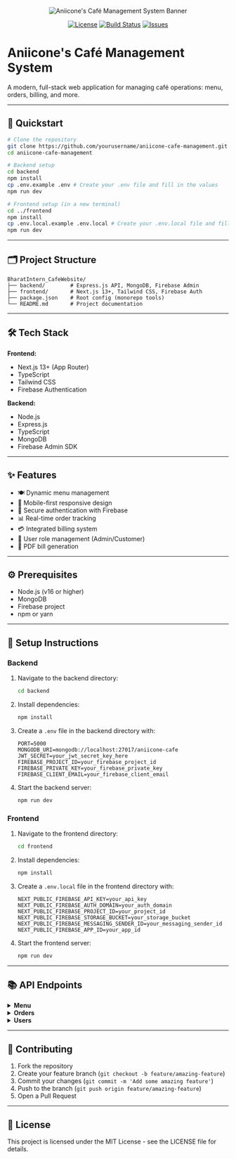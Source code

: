 <!-- PROJECT BANNER -->
<p align="center">
  <img src="https://via.placeholder.com/800x200?text=Aniicone's+Caf%C3%A9+Management+System" alt="Aniicone's Café Management System Banner"/>
</p>

<p align="center">
  <a href="#"><img src="https://img.shields.io/badge/license-MIT-green.svg" alt="License"></a>
  <a href="#"><img src="https://img.shields.io/badge/build-passing-brightgreen.svg" alt="Build Status"></a>
  <a href="#"><img src="https://img.shields.io/badge/issues-0%20open-blue.svg" alt="Issues"></a>
</p>

# Aniicone's Café Management System

A modern, full-stack web application for managing café operations: menu, orders, billing, and more.

---

## 🚀 Quickstart

```bash
# Clone the repository
git clone https://github.com/yourusername/aniicone-cafe-management.git
cd aniicone-cafe-management

# Backend setup
cd backend
npm install
cp .env.example .env # Create your .env file and fill in the values
npm run dev

# Frontend setup (in a new terminal)
cd ../frontend
npm install
cp .env.local.example .env.local # Create your .env.local file and fill in the values
npm run dev
```

---

## 🗂️ Project Structure

```
BharatIntern_CafeWebsite/
├── backend/        # Express.js API, MongoDB, Firebase Admin
├── frontend/       # Next.js 13+, Tailwind CSS, Firebase Auth
├── package.json    # Root config (monorepo tools)
└── README.md       # Project documentation
```

---

## 🛠️ Tech Stack

**Frontend:**
- Next.js 13+ (App Router)
- TypeScript
- Tailwind CSS
- Firebase Authentication

**Backend:**
- Node.js
- Express.js
- TypeScript
- MongoDB
- Firebase Admin SDK

---

## ✨ Features

- 🍽️ Dynamic menu management
- 📱 Mobile-first responsive design
- 🔐 Secure authentication with Firebase
- 📊 Real-time order tracking
- 💳 Integrated billing system
- 👥 User role management (Admin/Customer)
- 📄 PDF bill generation

---

## ⚙️ Prerequisites

- Node.js (v16 or higher)
- MongoDB
- Firebase project
- npm or yarn

---

## 📝 Setup Instructions

### Backend
1. Navigate to the backend directory:
   ```bash
   cd backend
   ```
2. Install dependencies:
   ```bash
   npm install
   ```
3. Create a `.env` file in the backend directory with:
   ```env
   PORT=5000
   MONGODB_URI=mongodb://localhost:27017/aniicone-cafe
   JWT_SECRET=your_jwt_secret_key_here
   FIREBASE_PROJECT_ID=your_firebase_project_id
   FIREBASE_PRIVATE_KEY=your_firebase_private_key
   FIREBASE_CLIENT_EMAIL=your_firebase_client_email
   ```
4. Start the backend server:
   ```bash
   npm run dev
   ```

### Frontend
1. Navigate to the frontend directory:
   ```bash
   cd frontend
   ```
2. Install dependencies:
   ```bash
   npm install
   ```
3. Create a `.env.local` file in the frontend directory with:
   ```env
   NEXT_PUBLIC_FIREBASE_API_KEY=your_api_key
   NEXT_PUBLIC_FIREBASE_AUTH_DOMAIN=your_auth_domain
   NEXT_PUBLIC_FIREBASE_PROJECT_ID=your_project_id
   NEXT_PUBLIC_FIREBASE_STORAGE_BUCKET=your_storage_bucket
   NEXT_PUBLIC_FIREBASE_MESSAGING_SENDER_ID=your_messaging_sender_id
   NEXT_PUBLIC_FIREBASE_APP_ID=your_app_id
   ```
4. Start the frontend server:
   ```bash
   npm run dev
   ```

---

## 📚 API Endpoints

<details>
<summary><strong>Menu</strong></summary>

- `GET /api/menu` - Get all menu items
- `GET /api/menu/category/:category` - Get menu items by category
- `POST /api/menu` - Add new menu item (Admin only)
- `PUT /api/menu/:id` - Update menu item (Admin only)
- `DELETE /api/menu/:id` - Delete menu item (Admin only)
</details>

<details>
<summary><strong>Orders</strong></summary>

- `GET /api/orders` - Get all orders (Admin only)
- `GET /api/orders/my-orders` - Get user's orders
- `GET /api/orders/:id` - Get single order
- `POST /api/orders` - Create new order
- `PATCH /api/orders/:id/status` - Update order status (Admin only)
- `PATCH /api/orders/:id/payment` - Update payment status
</details>

<details>
<summary><strong>Users</strong></summary>

- `GET /api/users/me` - Get current user profile
- `PATCH /api/users/me` - Update user profile
- `GET /api/users` - Get all users (Admin only)
- `PATCH /api/users/:id/role` - Update user role (Admin only)
</details>

---

## 🤝 Contributing

1. Fork the repository
2. Create your feature branch (`git checkout -b feature/amazing-feature`)
3. Commit your changes (`git commit -m 'Add some amazing feature'`)
4. Push to the branch (`git push origin feature/amazing-feature`)
5. Open a Pull Request

---

## 📄 License

This project is licensed under the MIT License - see the LICENSE file for details. 